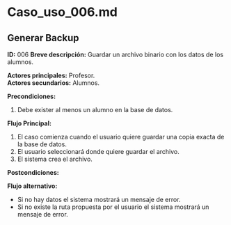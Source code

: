 # Caso_uso_006.md

## Generar Backup

**ID:** 006
**Breve descripción:** Guardar un archivo binario con los datos de los alumnos.

**Actores principales:** Profesor.  
**Actores secundarios:** Alumnos.

**Precondiciones:**

1. Debe exister al menos un alumno en la base de datos.

**Flujo Principal:**

1. El caso comienza cuando el usuario quiere guardar una copia exacta de la base de datos.
2. El usuario seleccionará donde quiere guardar el archivo.
3. El sistema crea el archivo.

**Postcondiciones:**


**Flujo alternativo:**

* Si no hay datos el sistema mostrará un mensaje de error.
* Si no existe la ruta propuesta por el usuario el sistema mostrará un mensaje de error.